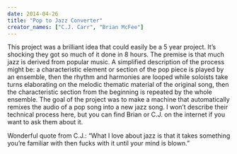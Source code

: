 ```yaml
---
date: 2014-04-26
title: "Pop to Jazz Converter"
creator_names: ["C.J. Carr", "Brian McFee"]
---
```


This project was a brilliant idea that could easily be a 5 year project. It’s shocking they got so much of it done in 8 hours. The premise is that much jazz is derived from popular music. A simplified description of the process might be: a characteristic element or section of the pop piece is played by an ensemble, then the rhythm and harmonies are looped while soloists take turns elaborating on the melodic thematic material of the original song, then the characteristic section from the beginning is repeated by the whole ensemble. The goal of the project was to make a machine that automatically remixes the audio of a pop song into a new jazz song. I won’t describe their technical process here, but you can find Brian or C.J. on the internet if you want to ask them about it.

Wonderful quote from C.J.: “What I love about jazz is that it takes something you’re familiar with then fucks with it until your mind is blown.”
